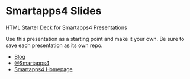 
Smartapps4 Slides
=============

HTML Starter Deck for Smartapps4 Presentations

Use this presentation as a starting point and make it your own. Be sure to save each presentation as its own repo.


 - [Blog](http://www.blog.smartapps4.com)
 - [@Smartapps4](https://twitter.com/Smartapps4)
 - [Smartapps4 Homepage](http://www.smartapps4.com)